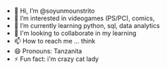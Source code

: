 - 👋 Hi, I’m @soyunmounstrito
- 👀 I’m interested in videogames (PS/PC), comics, 
- 🌱 I’m currently learning python, sql, data analytics
- 💞️ I'm looking to collaborate in my learning
- 📫 How to reach me ... think
- 😄 Pronouns: Tanzanita
- ⚡ Fun fact: i'm crazy cat lady

<!---
soyunmounstrito/soyunmounstrito is a ✨ special ✨ repository because its `README.md` (this file) appears on your GitHub profile.
You can click the Preview link to take a look at your changes.
--->
